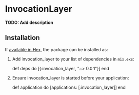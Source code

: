 # InvocationLayer

**TODO: Add description**

## Installation

If [available in Hex](https://hex.pm/docs/publish), the package can be installed as:

  1. Add invocation_layer to your list of dependencies in `mix.exs`:

        def deps do
          [{:invocation_layer, "~> 0.0.1"}]
        end

  2. Ensure invocation_layer is started before your application:

        def application do
          [applications: [:invocation_layer]]
        end
